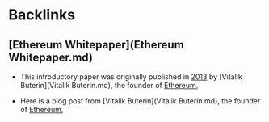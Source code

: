 
# Backlinks
## [Ethereum Whitepaper](Ethereum Whitepaper.md)
- This introductory paper was originally published in [2013](2013.md) by [Vitalik Buterin](Vitalik Buterin.md), the founder of [Ethereum](Ethereum.md),

- Here is a blog post from [Vitalik Buterin](Vitalik Buterin.md), the founder of [Ethereum](Ethereum.md),

